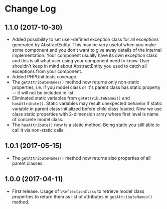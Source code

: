 # Change Log

## 1.1.0 (2017-10-30)

 * Added possibility to set user-defined exception class for all exceptions generated by AbstractEntity. This may be
   very useful when you make some component and you don't want to give away details of the internal implementation. 
   Your component usually have its own exception class and this is all what user using your component need to know.
   User shouldn't keep in mind about AbstractEntity you used to catch all exceptions from your component. 
 * Added PHPUnit tests coverage.
 * The `getAttributeNames()` method now returns only non-static properties, i.e. if you model class or it's parent
   class has static property -- it will not be included in list.
 * Eliminated static variables from `getAttributeNames()` and `hasAttribute()`. Static variables may result 
   unexpected behavior if static variable in parent class initialized before child class loaded. Now we use
   class static properties with 2-dimension array where first level is name of concrete model class.
 * The `hasAttribute()` now is a static method. Being static you still able to call it via non-static calls.

## 1.0.1 (2017-05-15)

 * The `getAttributeNames()` method now returns also properties of all parent classes.

## 1.0.0 (2017-04-11)

 * First release. Usage of `\ReflectionClass` to retrieve model class properties to return them as list of attributes in
   `getAttributeNames()` method.
